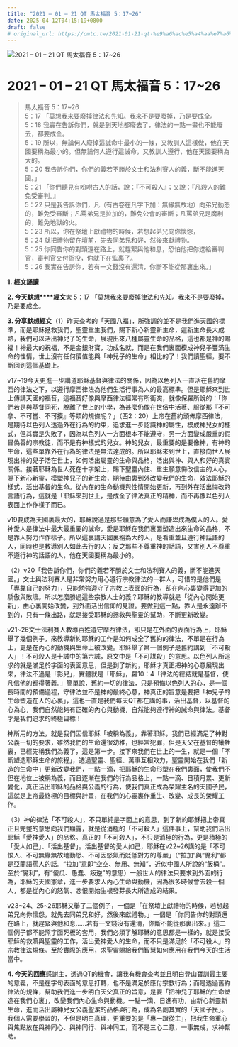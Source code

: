 ```yaml
---
title: "2021 – 01 – 21 QT 馬太福音 5：17~26"
date: 2025-04-12T04:15:19+0800
draft: false
# original_url: https://cmtc.tw/2021-01-21-qt-%e9%a6%ac%e5%a4%aa%e7%a6%8f%e9%9f%b3-5%ef%bc%9a1726
---
```


![2021 – 01 – 21 QT 馬太福音 5：17\~26](/images/qt.jpg   "2021 – 01 – 21 QT 馬太福音 5：17\~26")

# 2021 – 01 – 21 QT 馬太福音 5：17\~26

> 馬太福音 5：17\~26  
> 5：17 「莫想我來要廢掉律法和先知。我來不是要廢掉，乃是要成全。  
> 5：18 我實在告訴你們，就是到天地都廢去了，律法的一點一畫也不能廢去，都要成全。  
> 5：19 所以，無論何人廢掉這誡命中最小的一條，又教訓人這樣做，他在天國要稱為最小的。但無論何人遵行這誡命，又教訓人遵行，他在天國要稱為大的。  
> 5：20 我告訴你們，你們的義若不勝於文士和法利賽人的義，斷不能進天國。」  
> 5：21 「你們聽見有吩咐古人的話，說：『不可殺人』；又說：『凡殺人的難免受審判。』  
> 5：22 只是我告訴你們，凡（有古卷在凡字下加：無緣無故地）向弟兄動怒的，難免受審斷；凡罵弟兄是拉加的，難免公會的審斷；凡罵弟兄是魔利的，難免地獄的火。  
> 5：23 所以，你在祭壇上獻禮物的時候，若想起弟兄向你懷怨，  
> 5：24 就把禮物留在壇前，先去同弟兄和好，然後來獻禮物。  
> 5：25 你同告你的對頭還在路上，就趕緊與他和息，恐怕他把你送給審判官，審判官交付衙役，你就下在監裏了。  
> 5：26 我實在告訴你，若有一文錢沒有還清，你斷不能從那裏出來。」

**1.** **經文誦讀**

**2. 今天默想****經文**太 5：17 「莫想我來要廢掉律法和先知。我來不是要廢掉，乃是要成全。

**3. 分享默想經文**（1）昨天查考的「天國八福」，所強調的並不是我們進天國的標準，而是耶穌拯救我們，聖靈重生我們，賜下新心新靈新生命，這新生命長大成熟，我們可以活出神兒子的生命，展現出來八種屬靈生命的品格，這也都是神的賜福！神最大的祝福，不是金銀財寶，功成名就，而是在我們裏面模成神兒子豐滿生命的性情，世上沒有任何價值能與「神兒子的生命」相比的了！我們讀聖經，要不斷回到這個基礎上。

v17\~19今天更進一步講道耶穌基督與律法的關係，因為以色列人一直活在舊約摩西的律法之下，以遵行摩西律法為他們生活行事為人的最高標準。但是耶穌來到世上傳講天國的福音，這福音好像與摩西律法經常有所衝突，就像保羅所說的：「你們若是與基督同死，脫離了世上的小學，為甚麼仍像在世俗中活著、服從那『不可拿、不可嘗、不可摸』等類的規條呢？」（西2：20）上帝在舊約頒佈摩西律法，是期待以色列人透過外在行為的約束，追求進一步認識神的屬性，模成神兒女的樣式，但其實是失敗了，因為以色列人一方面根本不能遵守，另一方面變成嚴重的假冒偽善的宗教徒，而不是有神樣式的兒女。神的兒女，最重要的是要像神，有神的生命，這些單靠外在行為的律法是無法達成的。所以耶穌來到世上，直接向世人展現出神的兒子活在世上，如何活出屬靈的生命與品格，活出與神、與人和好的真實關係。接著耶穌為世人死在十字架上，賜下聖靈內住、重生願意悔改信主的人心，賜下新心新靈，模塑神兒子的新生命，期待由裏到外改變我們的生命，效法耶穌的樣式，活出基督的生命。從內在的生命動機與性情開始更新，再到外在活出悔改的言語行為，這就是「耶穌來到世上，是成全了律法真正的精神，而不再像以色列人表面上作作樣子而已。

v19要成為天國裏最大的，耶穌說過是那些願意為了愛人而謙卑成為僕人的人。愛神愛人是律法中最大最重要的誡命，愛是耶穌在我們裏面塑造出來生命的品格，不是靠人努力作作樣子。所以這裏講天國裏稱為大的人，是看重並且遵行神話語的人，同時也是教導別人如此去行的人；反之那些不尊重神的話語，又害別人不尊重不遵行神的話語的人，他在天國要稱為最小的。

（2）v20「我告訴你們，你們的義若不勝於文士和法利賽人的義，斷不能進天國。」文士與法利賽人是非常努力用心遵行宗教律法的一群人，可惜的是他們是「專靠自己的努力」，只能勉強遵守了宗教上表面的行為，卻在內心裏變得更加的驕傲與敗壞。所以怎麼勝過這些宗教人士的義？耶穌的教導就是「從內心開始更新」，由心裏開始改變，到外面活出信仰的見證。要做到這一點，靠人是永遠辦不到的，只有一條出路，就是接受耶穌的拯救與聖靈的幫助，不斷更新改變。

v21\~26文士法利賽人教導百姓遵守摩西律法，卻只是在外面的表面行為上，耶穌舉了幾個例子，來教導新約耶穌的工作是如何成全了舊約的律法，不單是在行為上，更是在內心的動機與生命上被改變。耶穌舉了第一個例子是舊約講到「不可殺人」！不可殺人是十誡中的第六誡，原文中是「不可謀殺」的意思。以色列人所追求的就是滿足於字面的表面意思，但是到了新約，耶穌才真正把神的心意展現出來，律法不過是「影兒」，實體就是「耶穌」，羅10：4「律法的總結就是基督，使凡信他的都得著義。」簡單說，舊約一切的律法，只是預備以色列人的心，是一個長時間的預備過程，守律法並不是神的最終心意，神真正的旨意是要把「神兒子的生命塑造在人的心裏」，這也一直是我們每天QT都在講的事，活出基督，以基督的心為心，我們自然能夠有正確的內心與動機，自然能夠遵行神的誡命與律法。基督才是我們追求的終極目標！

神所用的方法，就是我們因信耶穌「被稱為義」，靠著耶穌，我們已經滿足了神對公義一切的要求，雖然我們的生命還很幼稚，也經常犯罪，但是天父在基督的犧牲裏，已經先稱我們為義了，這是第一步。接下來我們在世上的一生，就是一個「不斷塑造耶穌生命的旅程」，透過聖靈、聖經、萬事互相效力，聖靈開始在我們「新造的生命中」更新改變我們，一點一滴，把耶穌的生命形塑在我們裏面，使我們不但在地位上被稱為義，而且逐漸在我們的行為品格上，一點一滴、日積月累、更新變化，真正活出耶穌的品格與公義的行為，使我們真正成為榮耀主名的天國子民，這就是上帝最終極的目標與計畫，在我們的心靈裏作重生、改變、成長的榮耀工作。

（3）神的律法「不可殺人」，不只單純是字面上的意思，到了新約耶穌把上帝真正且完整的意思向我們顯露，就是從消極的「不可殺人」這件事上，幫助我們活出耶穌「愛神愛人」的品格。真正的「不可殺人」，不只是消極的行為，更是積極的「愛人如己」、「活出基督」。活出基督的愛人如己，耶穌在v22\~26講的是「不可恨人、不可無緣無故地動怒、不可因怒氣而貶低對方的尊嚴」（“拉加”與“魔利“都是亞蘭語罵人的話。“拉加”意即“空空、無用、無知”，近似中國人所說的“飯桶”。至於“魔利”，有“傻瓜、愚蠢、叛逆”的意思）一般世人的律法只要求到外面的行為，耶穌的天國憲章，進一步要求人內心生命與動機，因為很多時候會去殺一個人，都是從內心的怒氣、忿恨開始生根發芽長大所造成的結果。

v23\~24、25\~26耶穌又舉了二個例子，一個是「在祭壇上獻禮物的時候，若想起弟兄向你懷怨，就先去同弟兄和好，然後來獻禮物。」一個是「你同告你的對頭還在路上，就趕緊與他和息……若有一文錢沒有還清，你斷不能從那裏出來。」這二個例子都不能照字面死板的套用，我們必須了解耶穌的意思都是一樣的，就是接受耶穌的救贖與聖靈的工作，活出愛神愛人的生命，而不只是滿足於「不可殺人」的宗教律法規條。至於實際的應用，求聖靈賜給我們智慧如何應用在我們今天的生活當中。

**4. 今天的回應**感謝主，透過QT的機會，讓我有機會查考並且明白登山寶訓最主要的意義，不是在字句表面的意思打轉，也不是滿足於應付宗教行為；而是透過舊約律法的規條，幫助我們進一步明白天父真正的旨意，是要「把神兒子耶穌的生命塑造在我們心裏」，改變我們內心生命與動機。一點一滴、日進有功，由新心新靈新生命，進而活出屬神兒女公義聖潔的品格與行為，成為名副其實的「天國子民」。我個人需要學習的，不但是明白真理，更重要的是「專一跟從主」，把我生命重心與焦點放在與神同心、與神同行、與神同工，而不是三心二意，一事無成，求神幫助。